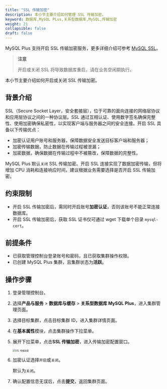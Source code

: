 ```yaml
---
title: "SSL 传输加密"
description: 本小节主要介绍如何管理 SSL 传输加密。 
keyword: 数据库,MySQL PLus,关系型数据库,MySQL,传输加密
weight: 21
collapsible: false
draft: false
---
```





MySQL Plus 支持开启 SSL 传输加密服务，更多详细介绍可参考 [MySQL SSL](https://dev.mysql.com/doc/refman/5.7/en/creating-ssl-rsa-files.html)。

> **注意**
> 
> 开启或关闭 SSL 将导致数据库重启，请在业务空闲期执行。

本小节主要介绍如何开启或关闭 SSL 传输加密。

## 背景介绍

SSL（Secure Socket Layer，安全套接层），位于可靠的面向连接的网络层协议和应用层协议之间的一种协议层。SSL 通过互相认证、使用数字签名确保完整性、使用加密确保私密性，以实现客户端与服务器之间的安全连接。开启 SSL 具备以下传输优点：

- 加密认证用户账号和服务器，保障数据安全发送目标客户端和服务器；
- 加密传输数据，防止数据在传输过程被泄漏；
- 加密数据，确保数据在传输过程中不被篡改，保障数据的完整性。

MySQL Plus 默认`关闭` SSL 传输加密。开启 SSL 连接实现了数据加密传输，但将增加  CPU 消耗和连接响应时间，建议根据业务需要选择是否开启 SSL 传输加密。

## 约束限制

- 开启 SSL 传输加密后，需同时开启账号**加密认证**，否则该账号不能正常连接数据库。
- 开启 SSL 传输加密后，获取 SSL 证书仅可通过 wget 下载单个目录 `mysql-cert`。

## 前提条件

- 已获取管理控制台登录账号和密码，且已获取集群操作权限。
- 已创建 MySQL Plus 集群，且集群状态为**活跃**。

## 操作步骤

1. 登录管理控制台。
2. 选择**产品与服务** > **数据库与缓存** > **关系型数据库 MySQL Plus**，进入集群管理页面。
3. 选择目标集群，点击目标集群 ID，进入集群详情页面。
4. 在**基本属性**模块，点击集群操作下拉菜单。
5. 展开下拉菜单，点击**SSL 传输加密**，进入传输加密配置窗口。

   <img src="../../_images/ssl_trans_encryption.png" alt="SSL 传输加密" style="zoom:50%;" />

6. 加密认证选择`开启`或`关闭`。

   默认为`关闭`。

7.  确认配置信息无误后，点击**提交**，返回集群页面。
